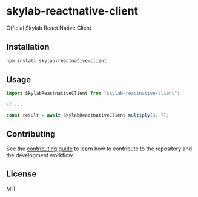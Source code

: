 # skylab-reactnative-client

Official Skylab React Native Client

## Installation

```sh
npm install skylab-reactnative-client
```

## Usage

```js
import SkylabReactnativeClient from "skylab-reactnative-client";

// ...

const result = await SkylabReactnativeClient.multiply(3, 7);
```

## Contributing

See the [contributing guide](CONTRIBUTING.md) to learn how to contribute to the repository and the development workflow.

## License

MIT

